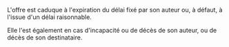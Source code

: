 L'offre est caduque à l'expiration du délai fixé par son auteur ou, à défaut, à l'issue d'un délai raisonnable.

Elle l'est également en cas d'incapacité ou de décès de son auteur, ou de décès de son destinataire.
